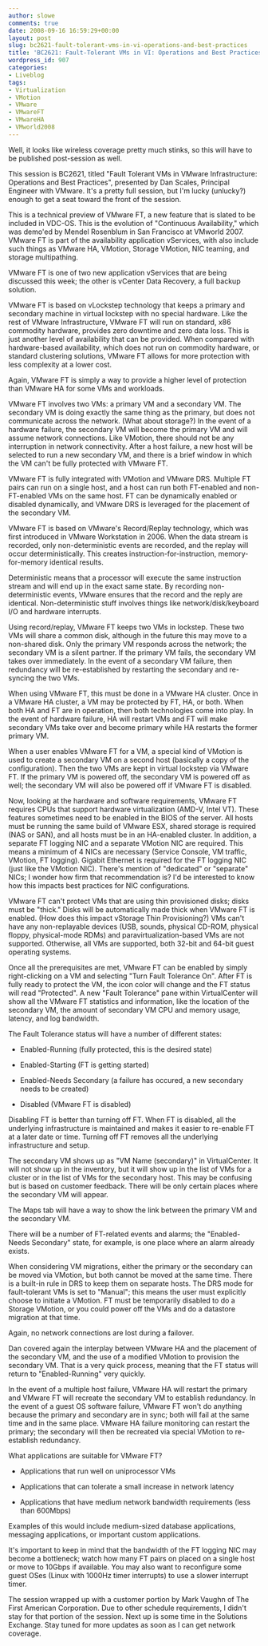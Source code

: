```yaml
---
author: slowe
comments: true
date: 2008-09-16 16:59:29+00:00
layout: post
slug: bc2621-fault-tolerant-vms-in-vi-operations-and-best-practices
title: 'BC2621: Fault-Tolerant VMs in VI: Operations and Best Practices'
wordpress_id: 907
categories:
- Liveblog
tags:
- Virtualization
- VMotion
- VMware
- VMwareFT
- VMwareHA
- VMworld2008
---
```


Well, it looks like wireless coverage pretty much stinks, so this will have to be published post-session as well.

This session is BC2621, titled "Fault Tolerant VMs in VMware Infrastructure: Operations and Best Practices", presented by Dan Scales, Principal Engineer with VMware. It's a pretty full session, but I'm lucky (unlucky?) enough to get a seat toward the front of the session.

This is a technical preview of VMware FT, a new feature that is slated to be included in VDC-OS. This is the evolution of "Continuous Availability," which was demo'ed by Mendel Rosenblum in San Francisco at VMworld 2007. VMware FT is part of the availability application vServices, with also include such things as VMware HA, VMotion, Storage VMotion, NIC teaming, and storage multipathing.

VMware FT is one of two new application vServices that are being discussed this week; the other is vCenter Data Recovery, a full backup solution.

VMware FT is based on vLockstep technology that keeps a primary and secondary machine in virtual lockstep with no special hardware. Like the rest of VMware Infrastructure, VMware FT will run on standard, x86 commodity hardware, provides zero downtime and zero data loss. This is just another level of availability that can be provided. When compared with hardware-based availability, which does not run on commodity hardware, or standard clustering solutions, VMware FT allows for more protection with less complexity at a lower cost.

Again, VMware FT is simply a way to provide a higher level of protection than VMware HA for some VMs and workloads.

VMware FT involves two VMs: a primary VM and a secondary VM. The secondary VM is doing exactly the same thing as the primary, but does not communicate across the network. (What about storage?) In the event of a hardware failure, the secondary VM will become the primary VM and will assume network connections. Like VMotion, there should not be any interruption in network connectivity. After a host failure, a new host will be selected to run a new secondary VM, and there is a brief window in which the VM can't be fully protected with VMware FT.

VMware FT is fully integrated with VMotion and VMware DRS. Multiple FT pairs can run on a single host, and a host can run both FT-enabled and non-FT-enabled VMs on the same host. FT can be dynamically enabled or disabled dynamically, and VMware DRS is leveraged for the placement of the secondary VM.

VMware FT is based on VMware's Record/Replay technology, which was first introduced in VMware Workstation in 2006. When the data stream is recorded, only non-deterministic events are recorded, and the replay will occur deterministically. This creates instruction-for-instruction, memory-for-memory identical results.

Deterministic means that a processor will execute the same instruction stream and will end up in the exact same state. By recording non-deterministic events, VMware ensures that the record and the reply are identical. Non-deterministic stuff involves things like network/disk/keyboard I/O and hardware interrupts.

Using record/replay, VMware FT keeps two VMs in lockstep. These two VMs will share a common disk, although in the future this may move to a non-shared disk. Only the primary VM responds across the network; the secondary VM is a silent partner. If the primary VM fails, the secondary VM takes over immediately. In the event of a secondary VM failure, then redundancy will be re-established by restarting the secondary and re-syncing the two VMs.

When using VMware FT, this must be done in a VMware HA cluster. Once in a VMware HA cluster, a VM may be protected by FT, HA, or both. When both HA and FT are in operation, then both technologies come into play. In the event of hardware failure, HA will restart VMs and FT will make secondary VMs take over and become primary while HA restarts the former primary VM.

When a user enables VMware FT for a VM, a special kind of VMotion is used to create a secondary VM on a second host (basically a copy of the configuration). Then the two VMs are kept in virtual lockstep via VMware FT. If the primary VM is powered off, the secondary VM is powered off as well; the secondary VM will also be powered off if VMware FT is disabled.

Now, looking at the hardware and software requirements, VMware FT requires CPUs that support hardware virtualization (AMD-V, Intel VT). These features sometimes need to be enabled in the BIOS of the server. All hosts must be running the same build of VMware ESX, shared storage is required (NAS or SAN), and all hosts must be in an HA-enabled cluster. In addition, a separate FT logging NIC and a separate VMotion NIC are required. This means a minimum of 4 NICs are necessary (Service Console, VM traffic, VMotion, FT logging). Gigabit Ethernet is required for the FT logging NIC (just like the VMotion NIC). There's mention of "dedicated" or "separate" NICs; I wonder how firm that recommendation is? I'd be interested to know how this impacts best practices for NIC configurations.

VMware FT can't protect VMs that are using thin provisioned disks; disks must be "thick." Disks will be automatically made thick when VMware FT is enabled. (How does this impact vStorage Thin Provisioning?) VMs can't have any non-replayable devices (USB, sounds, physical CD-ROM, physical floppy, physical-mode RDMs) and paravirtualization-based VMs are not supported. Otherwise, all VMs are supported, both 32-bit and 64-bit guest operating systems.

Once all the prerequisites are met, VMware FT can be enabled by simply right-clicking on a VM and selecting "Turn Fault Tolerance On". After FT is fully ready to protect the VM, the icon color will change and the FT status will read "Protected". A new "Fault Tolerance" pane within VirtualCenter will show all the VMware FT statistics and information, like the location of the secondary VM, the amount of secondary VM CPU and memory usage, latency, and log bandwidth.

The Fault Tolerance status will have a number of different states:

* Enabled-Running (fully protected, this is the desired state)

* Enabled-Starting (FT is getting started)

* Enabled-Needs Secondary (a failure has occured, a new secondary needs to be created)

* Disabled (VMware FT is disabled)

Disabling FT is better than turning off FT. When FT is disabled, all the underlying infrastructure is maintained and makes it easier to re-enable FT at a later date or time. Turning off FT removes all the underlying infrastructure and setup.

The secondary VM shows up as "VM Name (secondary)" in VirtualCenter. It will not show up in the inventory, but it will show up in the list of VMs for a cluster or in the list of VMs for the secondary host. This may be confusing but is based on customer feedback. There will be only certain places where the secondary VM will appear.

The Maps tab will have a way to show the link between the primary VM and the secondary VM.

There will be a number of FT-related events and alarms; the "Enabled-Needs Secondary" state, for example, is one place where an alarm already exists.

When considering VM migrations, either the primary or the secondary can be moved via VMotion, but both cannot be moved at the same time. There is a built-in rule in DRS to keep them on separate hosts. The DRS mode for fault-tolerant VMs is set to "Manual"; this means the user must explicitly choose to initiate a VMotion. FT must be temporarily disabled to do a Storage VMotion, or you could power off the VMs and do a datastore migration at that time.

Again, no network connections are lost during a failover.

Dan covered again the interplay between VMware HA and the placement of the secondary VM, and the use of a modified VMotion to provision the secondary VM. That is a very quick process, meaning that the FT status will return to "Enabled-Running" very quickly.

In the event of a multiple host failure, VMware HA will restart the primary and VMware FT will recreate the secondary VM to establish redundancy. In the event of a guest OS software failure, VMware FT won't do anything because the primary and secondary are in sync; both will fail at the same time and in the same place. VMware HA failure monitoring can restart the primary; the secondary will then be recreated via special VMotion to re-establish redundancy.

What applications are suitable for VMware FT?

* Applications that run well on uniprocessor VMs

* Applications that can tolerate a small increase in network latency

* Applications that have medium network bandwidth requirements (less than 600Mbps)

Examples of this would include medium-sized database applications, messaging applications, or important custom applications.

It's important to keep in mind that the bandwidth of the FT logging NIC may become a bottleneck; watch how many FT pairs on placed on a single host or move to 10Gbps if available. You may also want to reconfigure some guest OSes (Linux with 1000Hz timer interrupts) to use a slower interrupt timer.

The session wrapped up with a customer portion by Mark Vaughn of The First American Corporation. Due to other schedule requirements, I didn't stay for that portion of the session. Next up is some time in the Solutions Exchange. Stay tuned for more updates as soon as I can get network coverage.
